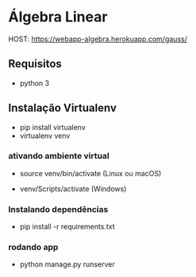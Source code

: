# Álgebra Linear
HOST: https://webapp-algebra.herokuapp.com/gauss/
## Requisitos
- python 3

## Instalação Virtualenv

- pip install virtualenv
- virtualenv venv

### ativando ambiente virtual
- source venv/bin/activate (Linux ou macOS)

- venv/Scripts/activate (Windows)

###  Instalando dependências 
- pip install -r requirements.txt

### rodando app
- python manage.py runserver    
